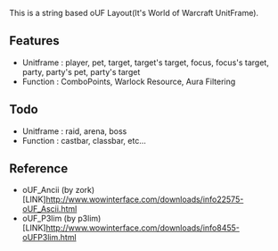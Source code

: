 This is a string based oUF Layout(It's World of Warcraft UnitFrame).

## Features
+ Unitframe : player, pet, target, target's target, focus, focus's target, party, party's pet, party's target
+ Function : ComboPoints, Warlock Resource, Aura Filtering 

## Todo
+ Unitframe : raid, arena, boss
+ Function : castbar, classbar, etc...

## Reference
+ oUF_Ancii (by zork) [LINK]http://www.wowinterface.com/downloads/info22575-oUF_Ascii.html
+ oUF_P3lim (by p3lim)[LINK]http://www.wowinterface.com/downloads/info8455-oUFP3lim.html
